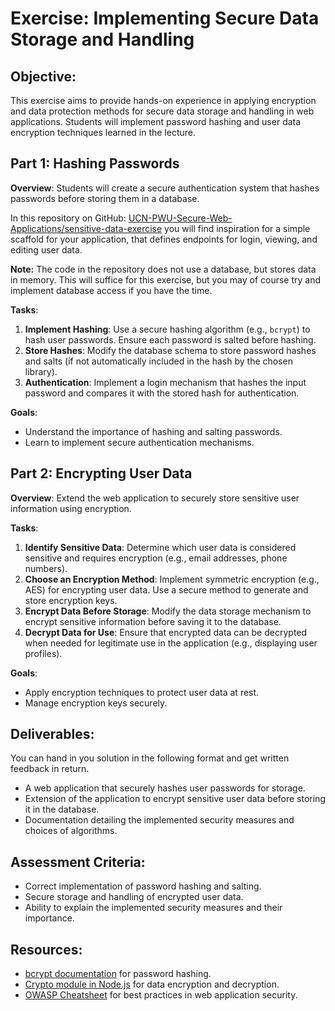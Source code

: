 # Exercise: Implementing Secure Data Storage and Handling

## Objective:
This exercise aims to provide hands-on experience in applying encryption and data protection methods for secure data storage and handling in web applications. Students will implement password hashing and user data encryption techniques learned in the lecture.

## Part 1: Hashing Passwords

**Overview**: Students will create a secure authentication system that hashes passwords before storing them in a database. 

In this repository on GitHub:  [UCN-PWU-Secure-Web-Applications/sensitive-data-exercise](https://github.com/UCN-PWU-Secure-Web-Applications/sensitive-data-exercise) you will find inspiration for a simple scaffold for your application, that defines endpoints for login, viewing, and editing user data. 

**Note:** The code in the repository does not use a database, but stores data in memory. This will suffice for this exercise, but you may of course try and implement database access if you have the time.

**Tasks**:
1. **Implement Hashing**: Use a secure hashing algorithm (e.g., `bcrypt`) to hash user passwords. Ensure each password is salted before hashing.
2. **Store Hashes**: Modify the database schema to store password hashes and salts (if not automatically included in the hash by the chosen library).
3. **Authentication**: Implement a login mechanism that hashes the input password and compares it with the stored hash for authentication.

**Goals**:
- Understand the importance of hashing and salting passwords.
- Learn to implement secure authentication mechanisms.

## Part 2: Encrypting User Data

**Overview**: Extend the web application to securely store sensitive user information using encryption.

**Tasks**:
1. **Identify Sensitive Data**: Determine which user data is considered sensitive and requires encryption (e.g., email addresses, phone numbers).
2. **Choose an Encryption Method**: Implement symmetric encryption (e.g., AES) for encrypting user data. Use a secure method to generate and store encryption keys.
3. **Encrypt Data Before Storage**: Modify the data storage mechanism to encrypt sensitive information before saving it to the database.
4. **Decrypt Data for Use**: Ensure that encrypted data can be decrypted when needed for legitimate use in the application (e.g., displaying user profiles).

**Goals**:
- Apply encryption techniques to protect user data at rest.
- Manage encryption keys securely.

## Deliverables:  
You can hand in you solution in the following format and get written feedback in return.
- A web application that securely hashes user passwords for storage.
- Extension of the application to encrypt sensitive user data before storing it in the database.
- Documentation detailing the implemented security measures and choices of algorithms.

## Assessment Criteria:
- Correct implementation of password hashing and salting.
- Secure storage and handling of encrypted user data.
- Ability to explain the implemented security measures and their importance.

## Resources:
- [bcrypt documentation](https://www.npmjs.com/package/bcrypt) for password hashing.
- [Crypto module in Node.js](https://nodejs.org/api/crypto.html) for data encryption and decryption.
- [OWASP Cheatsheet](https://cheatsheetseries.owasp.org/) for best practices in web application security.

